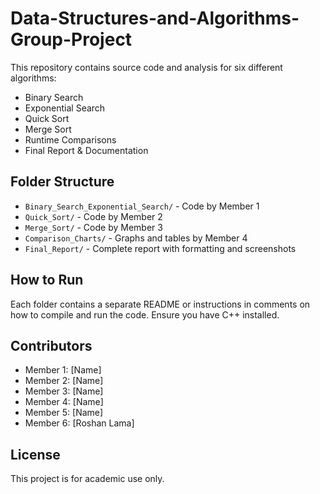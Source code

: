 # Data-Structures-and-Algorithms-Group-Project

This repository contains source code and analysis for six different algorithms:

- Binary Search
- Exponential Search
- Quick Sort
- Merge Sort
- Runtime Comparisons
- Final Report & Documentation

## Folder Structure
- `Binary_Search_Exponential_Search/` - Code by Member 1
- `Quick_Sort/` - Code by Member 2
- `Merge_Sort/` - Code by Member 3
- `Comparison_Charts/` - Graphs and tables by Member 4
- `Final_Report/` - Complete report with formatting and screenshots

## How to Run
Each folder contains a separate README or instructions in comments on how to compile and run the code. Ensure you have C++ installed.

## Contributors
- Member 1: [Name]
- Member 2: [Name]
- Member 3: [Name]
- Member 4: [Name]
- Member 5: [Name]
- Member 6: [Roshan Lama]

## License
This project is for academic use only.
